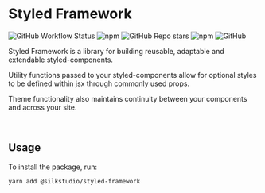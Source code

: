 # Styled Framework

![GitHub Workflow Status](https://img.shields.io/github/workflow/status/silkstudio/styled-framework/Publish)
![npm](https://img.shields.io/npm/v/@silkstudio/styled-utils)
![GitHub Repo stars](https://img.shields.io/github/stars/silkstudio/styled-framework)
![npm](https://img.shields.io/npm/dw/@silkstudio/styled-utils)
![GitHub](https://img.shields.io/github/license/silkstudio/styled-framework)

Styled Framework is a library for building reusable, adaptable and extendable styled-components.

Utility functions passed to your styled-components allow for optional styles to be defined within jsx through commonly used props.

Theme functionality also maintains continuity between your components and across your site.

<br/>

## Usage

To install the package, run:

```bash
yarn add @silkstudio/styled-framework
```
